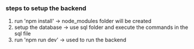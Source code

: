 ### steps to setup the backend

1. run 'npm install' -> node_modules folder will be created
2. setup the database -> use sql folder and execute the commands in the sql file
3. run 'npm run dev' -> used to run the backend
